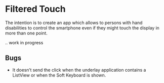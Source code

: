 # Filtered Touch

The intention is to create an app which allows to persons with hand disabilities to control the smartphone even if they might touch the display in more than one point.

.. work in progress

## Bugs
* It doesn’t send the click when the underlay application contains a ListView or when the Soft Keyboard is shown.

